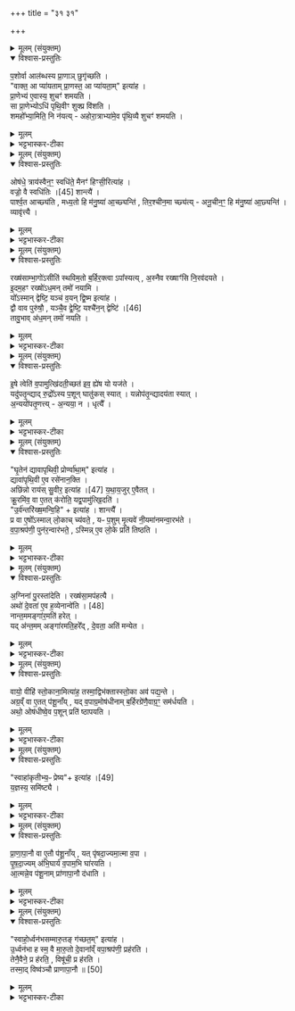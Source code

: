 +++
title = "३१ ३१"

+++
<div class="js_include" url="/vedAH_yajuH/taittirIyam/sArasvata-vibhAgaH/saMhitA/sarva-prastutiH/6/3/09"  newLevelForH1="1" includeTitle="true">


<details><summary>मूलम् (संयुक्तम्)</summary>

प॒शोर्वा आल॑ब्धस्य प्रा॒णाञ्छुगृ॑च्छति॒ वाक्त॒ आ प्या॑यताम्प्रा॒णस्त॒ आ प्या॑यता॒मित्या॑ह प्रा॒णेभ्य॑ ए॒वास्य॒ शुचꣳ॑ शमयति॒ सा प्रा॒णेभ्योऽधि॑ पृथि॒वीꣳ शुक्प्र वि॑शति॒ शमहो᳚भ्या॒मिति॒ नि न॑यत्यहोरा॒त्राभ्या॑मे॒व पृ॑थि॒व्यै शुचꣳ॑ शमय॒त्य्
</details>

<details open><summary>विश्वास-प्रस्तुतिः</summary>

प॒शोर्वा आल॑ब्धस्य प्रा॒णाञ् छुगृ॑च्छति ।  
"वाक्त॒ आ प्या॑यताम् प्रा॒णस्त॒ आ प्या॑यता॒म्" इत्या॑ह ।  
प्रा॒णेभ्य॑ ए॒वास्य॒ शुचꣳ॑ शमयति ।  
सा प्रा॒णेभ्योऽधि॑ पृथि॒वीꣳ शुक्प्र वि॑शति ।  
शमहो᳚भ्या॒मिति॒ नि न॑यत्य् - अहोरा॒त्राभ्या॑मे॒व पृ॑थि॒व्यै शुचꣳ॑ शमयति ।  
</details>

<details><summary>मूलम्</summary>

प॒शोर्वा आल॑ब्धस्य प्रा॒णाञ् छुगृ॑च्छति ।  
"वाक्त॒ आ प्या॑यताम् प्रा॒णस्त॒ आ प्या॑यता॒म्" इत्या॑ह ।  
प्रा॒णेभ्य॑ ए॒वास्य॒ शुचꣳ॑ शमयति ।  
सा प्रा॒णेभ्योऽधि॑ पृथि॒वीꣳ शुक्प्र वि॑शति ।  
शमहो᳚भ्या॒मिति॒ नि न॑यत्य् - अहोरा॒त्राभ्या॑मे॒व पृ॑थि॒व्यै शुचꣳ॑ शमयति ।  
</details>

<details><summary>भट्टभास्कर-टीका</summary>

1पशोर्वा इत्यादि ॥ शुक् शोकः । 'वाक्त आ प्यायताम्' इत्यादिभिः पत्नी अनुपूर्वं पशोः प्राणानाप्यायति । प्राणेभ्य इति ल्यब्लोपे पञ्चमी । अस्य पशोः प्राणेभ्य आदाय शोकं शमयति । सेत्यादि । सा शुक् प्राणेभ्योपनीता पृथिवीं प्रविशति । अधिरनर्थकः । पृथिवीं वा अधिष्ठाय प्रविशति । अधिष्ठाय प्रवेशोऽधिप्रवेशः । तच्छान्त्यर्थं शमहोभ्यामिति अतिशिष्टा अपः दक्षिणतो न पृष्ठतः निनयति । अहोरात्राभ्यामिति । मन्त्रपदस्येदं विवरणम् । अहस्सहिता रात्रिरप्यहरित्युच्यते मन्त्रे । यद्वा - व्यत्ययेन विरूपयोरप्येकशेषः प्रवर्तते । हेतौ तृतीया । अहोरात्राभ्यां हेतुभ्यामिति ॥
</details>

<details><summary>मूलम् (संयुक्तम्)</summary>

ओष॑धे॒ त्राय॑स्वैन॒ꣳ॒ स्वधि॑ते॒ मैनꣳ॑ हिꣳसी॒रित्या॑ह॒ वज्रो॒ वै स्वधि॑तिः [45]  
शान्त्यै॑ पार्श्व॒त आच्छ्य॑ति मध्य॒तो हि म॑नु॒ष्या॑ आ॒च्छ्यन्ति॑ तिर॒श्चीन॒मा च्छ्य॑त्यनू॒चीन॒ꣳ॒ हि म॑नु॒ष्या॑ आ॒च्छ्यन्ति॒ व्यावृ॑त्त्यै॒
</details>

<details open><summary>विश्वास-प्रस्तुतिः</summary>

ओष॑धे॒ त्राय॑स्वैन॒ꣳ॒ स्वधि॑ते॒ मैनꣳ॑ हिꣳसी॒रित्या॑ह ।  
वज्रो॒ वै स्वधि॑तिः ।[45] शान्त्यै॑ ।  
पार्श्व॒त आच्छ्य॑ति , मध्य॒तो हि म॑नु॒ष्या॑ आ॒च्छ्यन्ति॑ , तिर॒श्चीन॒मा च्छ्य॑त्य् - अनू॒चीन॒ꣳ॒ हि म॑नु॒ष्या॑ आ॒छ्यन्ति॑ ।  
व्यावृ॑त्त्यै ।  
</details>

<details><summary>मूलम्</summary>

ओष॑धे॒ त्राय॑स्वैन॒ꣳ॒ स्वधि॑ते॒ मैनꣳ॑ हिꣳसी॒रित्या॑ह ।  
वज्रो॒ वै स्वधि॑तिः ।[45] शान्त्यै॑ ।  
पार्श्व॒त आच्छ्य॑ति , मध्य॒तो हि म॑नु॒ष्या॑ आ॒च्छ्यन्ति॑ , तिर॒श्चीन॒मा च्छ्य॑त्य् - अनू॒चीन॒ꣳ॒ हि म॑नु॒ष्या॑ आ॒छ्यन्ति॑ ।  
व्यावृ॑त्त्यै ।  
</details>

<details><summary>भट्टभास्कर-टीका</summary>

2वपाग्रहणदेशे प्राचीनाग्रं बर्हिर्निदधाति - ओषधे इति ॥ तत्र स्वधितिं निदधाति - स्वधिते इति । गतम् । पार्श्वत इति । पार्श्वे आच्छ्यति आच्छिनत्ति । मध्ये हेतुमाह - मध्यतो हि मनुष्याः सौनिकादयः आच्छ्यन्ति आच्छिन्दन्ति । उभयत्र आद्यादित्वात्तसिः । छो छेदने, दैवादिकः, 'ओतश्श्यनि' इति लोपः, 'हि च' इति निघाताभावः, 'तिङि चोदात्तवति' इति गतेरनुदात्तत्वम्, समासश्च । तिरश्चीनमिति । तिर्यङ्मानं, नानूचीनमाछ्यति । हेतुं चाह - अनूचीनं पशुशरीरानुगुणं मनुष्या आ छ्यन्ति न तिरश्चीनम् । तस्मात् व्यावृत्त्यर्थमेवं क्रियमाणं भवत्यस्य लौकिकात्पशोः ॥
</details>

<details><summary>मूलम् (संयुक्तम्)</summary>

रख्ष॑साम्भा॒गो॑ऽसीति॑ स्थविम॒तो ब॒र्हिर॒क्त्वापा᳚स्यत्य॒स्नैव रख्षाꣳ॑सि नि॒रव॑दयत इ॒दम॒हꣳ रख्षो॑ऽध॒मन्तमो॑ नयामि॒ यो᳚ऽस्मान्द्वेष्टि॒ यञ्च॑ व॒यन्द्वि॒ष्म इत्या॑ह॒ द्वौ वाव पुरु॑षौ॒ यञ्चै॒व [46]  
द्वे॒ष्टि॒ यश्चै॑न॒न्द्वेष्टि॒ तावु॒भाव॑ध॒मन्तमो॑ नयति
</details>

<details open><summary>विश्वास-प्रस्तुतिः</summary>

रख्ष॑साम्भा॒गो॑ऽसीति॑ स्थविम॒तो ब॒र्हिर॒क्त्वा ऽपा᳚स्यत्य् , अ॒स्नैव रख्षाꣳ॑सि नि॒रव॑दयते ।  
इ॒दम॒हꣳ रख्षो॑ऽध॒मन् तमो॑ नयामि ।  
यो᳚ऽस्मान् द्वेष्टि॒  यञ्च॑ व॒यन् द्वि॒ष्म इत्या॑ह ।  
द्वौ वाव पुरु॑षौ॒ ,  यञ्चै॒व द्वे॒ष्टि॒ यश्चै॑न॒न् द्वेष्टि॑ ।[46]  
तावु॒भाव् अ॑ध॒मन् तमो॑ नयति ।  
</details>

<details><summary>मूलम्</summary>

रख्ष॑साम्भा॒गो॑ऽसीति॑ स्थविम॒तो ब॒र्हिर॒क्त्वा ऽपा᳚स्यत्य् , अ॒स्नैव रख्षाꣳ॑सि नि॒रव॑दयते ।  
इ॒दम॒हꣳ रख्षो॑ऽध॒मन् तमो॑ नयामि ।  
यो᳚ऽस्मान् द्वेष्टि॒  यञ्च॑ व॒यन् द्वि॒ष्म इत्या॑ह ।  
द्वौ वाव पुरु॑षौ॒ ,  यञ्चै॒व द्वे॒ष्टि॒ यश्चै॑न॒न् द्वेष्टि॑ ।[46]  
तावु॒भाव् अ॑ध॒मन् तमो॑ नयति ।  
</details>

<details><summary>भट्टभास्कर-टीका</summary>

3रक्षसां भागोसीति ॥ उपाकरणबर्हिषोर्मूलं लोहितेनाक्त्वा इमां दिशं निरस्यति । तदिदमाह - स्थविमत इति । स्थविमा स्थूलत्वम् । स्थलूदूरादिना यागादिलोपः गुणश्च । तेन तद्वान् प्रदेशो लक्ष्यते, मत्वर्थीयलोपो वा । तत आद्यादित्वात्तसिः । बर्हिः उपाकरणबर्हिः । 'रक्षांसि निरवदयते' इति वक्ष्यमाणत्वाद्विवेकलाभः । अस्नेति । असृजा । पद्वन्नादिना असन्भावः । निरवदानं विनाशनम् । इदमहमित्यादि । गतम् । अधमं तमः मृत्युः, नरकं वा ॥
</details>

<details><summary>मूलम् (संयुक्तम्)</summary>

इ॒षे त्वेति॑ व॒पामुत्खि॑दती॒च्छत॑ इव॒ ह्ये॑ष यो यज॑ते॒ यदु॑पतृ॒न्द्याद्रु॒द्रो᳚ऽस्य प॒शून्घातु॑कस्स्या॒द्यन्नोप॑तृ॒न्द्यादय॑ता स्याद॒न्ययो॑पतृ॒णत्त्य॒न्यया॒ न धृत्यै॑
</details>

<details open><summary>विश्वास-प्रस्तुतिः</summary>

इ॒षे त्वेति॑ व॒पामुत्खि॑दती॒च्छत॑ इव॒ ह्ये॑ष यो यज॑ते ।  
यदु॑पतृ॒न्द्याद् रु॒द्रो᳚ऽस्य प॒शून् घातु॑कस् स्यात् । यन्नोप॑तृ॒न्द्यादय॑ता स्यात् ।  
अ॒न्ययो॑पतृ॒णत्त्य् - अ॒न्यया॒ न । धृत्यै᳚ ।  
</details>

<details><summary>मूलम्</summary>

इ॒षे त्वेति॑ व॒पामुत्खि॑दती॒च्छत॑ इव॒ ह्ये॑ष यो यज॑ते ।  
यदु॑पतृ॒न्द्याद् रु॒द्रो᳚ऽस्य प॒शून् घातु॑कस् स्यात् । यन्नोप॑तृ॒न्द्यादय॑ता स्यात् ।  
अ॒न्ययो॑पतृ॒णत्त्य् - अ॒न्यया॒ न । धृत्यै᳚ ।  
</details>

<details><summary>भट्टभास्कर-टीका</summary>

4इषे त्वेति ॥ वपामुत्खिदति उद्धरति । खिद दैन्यै । इच्छत इवेति । यजमानस्येष्टत्वं दर्शयति ।यदुपतृन्द्यादिति । वपाश्रपणीभ्यां वपां यद्युपतृन्द्यात् हिंस्यात् रुद्रः पशूनां हननपरस्स्यात् । 'लषपदपत' इत्युकञ्, 'न लोकाव्यय' इति षष्ठीप्रतिषेधः । अथ यदि नोपतृन्द्यात् ताभ्यां तदा अयता अनियता स्यात् वपा । तस्मादन्यया एकया । अन्यया न । तद्धृत्यै धारणाय भवति । उ तृदिर् हिंसायाम्, 'एकान्याभ्यां समर्थाभ्याम्' इति निघाताभावः ॥
</details>

<details><summary>मूलम् (संयुक्तम्)</summary>

घृ॒तेन॑ द्यावापृथिवी॒ प्रोर्ण्वा॑था॒मित्या॑ह॒ द्यावा॑पृथि॒वी ए॒व रसे॑नान॒क्त्यछि॑न्नः [47]  
राय॑स्सु॒वीर॒ इत्या॑ह यथाय॒जुरे॒वैतत्क्रू॒रमि॑व॒ वा ए॒तत्क॑रोति॒ यद्व॒पामु॑त्खि॒दत्यु॒र्व॑न्तरि॑ख्ष॒मन्वि॒हीत्या॑ह॒ शान्त्यै॒ प्र वा ए॒षो᳚ऽस्माल्लो॒काच्च्य॑वते॒ यᳶ प॒शुम्मृ॒त्यवे॑ नी॒यमा॑नमन्वा॒रभ॑ते वपा॒श्रप॑णी॒ पुन॑र॒न्वार॑भते॒ऽस्मिन्ने॒व लो॒के प्रति॑ तिष्ठत्य
</details>

<details open><summary>विश्वास-प्रस्तुतिः</summary>

"घृ॒तेन॑ द्यावापृथिवी॒ प्रोर्ण्वा॑था॒म्" इत्या॑ह ।    
द्यावा॑पृथि॒वी ए॒व रसे॑नान॒क्ति ।  
अछि॑न्नो राय॑स् सु॒वीर॒ इत्या॑ह ।[47]  य॒था॒य॒जुर् ए॒वैतत् ।  
क्रू॒रमि॑व॒ वा ए॒तत् क॑रोति॒ यद्व॒पामु॑त्खि॒दति॑ ।  
"उ॒र्व॑न्तरि॑ख्ष॒मन्वि॒हि" + इत्या॑ह । शान्त्यै᳚ ।  
प्र वा ए॒षो᳚ऽस्माल् लो॒काच् च्य॑वते॒ , यᳶ प॒शुम् मृ॒त्यवे॑ नी॒यमा॑नमन्वा॒रभ॑ते ।  
व॒पा॒श्रप॑णी॒ पुन॑र॒न्वार॑भते॒ , ऽस्मिन्न् ए॒व लो॒के प्रति॑ तिष्ठति ।  
</details>

<details><summary>मूलम्</summary>

"घृ॒तेन॑ द्यावापृथिवी॒ प्रोर्ण्वा॑था॒म्" इत्या॑ह ।    
द्यावा॑पृथि॒वी ए॒व रसे॑नान॒क्ति ।  
अछि॑न्नो राय॑स् सु॒वीर॒ इत्या॑ह ।[47]  य॒था॒य॒जुर् ए॒वैतत् ।  
क्रू॒रमि॑व॒ वा ए॒तत् क॑रोति॒ यद्व॒पामु॑त्खि॒दति॑ ।  
"उ॒र्व॑न्तरि॑ख्ष॒मन्वि॒हि" + इत्या॑ह । शान्त्यै᳚ ।  
प्र वा ए॒षो᳚ऽस्माल् लो॒काच् च्य॑वते॒ , यᳶ प॒शुम् मृ॒त्यवे॑ नी॒यमा॑नमन्वा॒रभ॑ते ।  
व॒पा॒श्रप॑णी॒ पुन॑र॒न्वार॑भते॒ , ऽस्मिन्न् ए॒व लो॒के प्रति॑ तिष्ठति ।  
</details>

<details><summary>भट्टभास्कर-टीका</summary>

5धृतेनेति ॥ वपाश्रपण्येका । वपया प्रोर्णोति । द्यावापृथिवी इति । 'दिवो द्यावा' इति द्यावादेशः, 'वा छन्दसि' इति पूर्वसवर्णदीर्घत्वम्, 'देवताद्वन्द्वे च' इत्युदात्तत्वम् । अच्छिन्न इति । वपामधस्तात्परिवासयति । क्रूरमिवेत्यादि । महदन्तरिक्षमनुच्छेत्युक्त्वा वपामादायेति तच्छान्त्यै भवति । प्र वा एष इति । गतम् ॥
</details>

<details><summary>मूलम् (संयुक्तम्)</summary>

अ॒ग्निना॑ पु॒रस्ता॑देति॒ रख्ष॑सा॒मप॑हत्या॒ अथो॑ दे॒वता॑ ए॒व ह॒व्येन॑ [48]  
अन्वे॑ति॒ नान्त॒ममङ्गा॑र॒मति॑ हरे॒द्यद॑न्त॒ममङ्गा॑रमति॒हरे᳚द्दे॒वता॒ अति॑ मन्येत॒
</details>

<details open><summary>विश्वास-प्रस्तुतिः</summary>

अ॒ग्निना॑ पु॒रस्ता॑देति । रख्ष॑सा॒मप॑हत्यै ।  
अथो॑ दे॒वता॑ ए॒व ह॒व्येनान्वे॑ति । [48]  
नान्त॒ममङ्गा॑र॒मति॑ हरेत् ।  
यद् अ॑न्त॒मम् अङ्गा॑रमति॒हरे᳚द् , दे॒वता॒ अति॑ मन्येत ।  
</details>

<details><summary>मूलम्</summary>

अ॒ग्निना॑ पु॒रस्ता॑देति । रख्ष॑सा॒मप॑हत्यै ।  
अथो॑ दे॒वता॑ ए॒व ह॒व्येनान्वे॑ति । [48]  
नान्त॒ममङ्गा॑र॒मति॑ हरेत् ।  
यद् अ॑न्त॒मम् अङ्गा॑रमति॒हरे᳚द् , दे॒वता॒ अति॑ मन्येत ।  
</details>

<details><summary>भट्टभास्कर-टीका</summary>

6अग्निनेति ॥ उल्मुकेन सहाग्रतो गच्छति रक्षसामपघातार्थम् । अपि च देवता एव ह्येनाननुगच्छति, सर्वदेवतात्मकत्वादग्रेः । नान्तममिति । अन्तं सर्वान्त्यमङ्गारमाहवनीयस्थं नातिहरेत् अतिक्रम्य न गच्छेत् । अन्तममितीकारलोपश्छान्दसः । यद्वा - अन्तमं अन्तिकतमं सन्निहिततमं 'अन्तात्यन्ते' इति (?)[तमेतादेश्च]' इति तादिलोपः । प्रथमं सन्निहिते त्वङ्गारे बर्हिषोग्रमुपास्यति ॥
</details>

<details><summary>मूलम् (संयुक्तम्)</summary>

वायो॒ वीहि॑ स्तो॒काना॒मित्या॑ह॒ तस्मा॒द्विभ॑क्तास्स्तो॒का अव॑ पद्य॒न्तेऽग्र॒व्ँवा ए॒तत्प॑शू॒नाय्ँयद्व॒पाग्र॒मोष॑धीनाम्ब॒र्हिरग्रे॑णै॒वाग्र॒ꣳ॒ सम॑र्धय॒त्यथो॒ ओष॑धीष्वे॒व प॒शून्प्रति॑ ष्ठापयति॒
</details>

<details open><summary>विश्वास-प्रस्तुतिः</summary>

वायो॒ वीहि॑ स्तो॒काना॒मित्या॑ह॒ तस्मा॒द्विभ॑क्तास्स्तो॒का अव॑ पद्य॒न्ते ।   
अग्र॒व्ँ वा ए॒तत् प॑शू॒नाँय् , यद् व॒पाग्र॒मोष॑धीनाम् ब॒र्हिरग्रे॑णै॒वाग्र॒ꣳ॒ सम॑र्धयति ।  
अथो॒ ओष॑धीष्वे॒व प॒शून् प्रति॑ ष्ठापयति ।  
</details>

<details><summary>मूलम्</summary>

वायो॒ वीहि॑ स्तो॒काना॒मित्या॑ह॒ तस्मा॒द्विभ॑क्तास्स्तो॒का अव॑ पद्य॒न्ते ।   
अग्र॒व्ँ वा ए॒तत् प॑शू॒नाँय् , यद् व॒पाग्र॒मोष॑धीनाम् ब॒र्हिरग्रे॑णै॒वाग्र॒ꣳ॒ सम॑र्धयति ।  
अथो॒ ओष॑धीष्वे॒व प॒शून् प्रति॑ ष्ठापयति ।  
</details>

<details><summary>भट्टभास्कर-टीका</summary>

17वायो वीहीति ॥ उपासनमन्त्रः बर्हिषः । तमेतादेश्च इति चादिलोपः, छान्दसमन्तोदात्तत्वम्, उदात्तनिवृत्तिस्वरो वा । यद्यस्तमतीत्य गच्छेत् देवता अतिमन्येत । तस्मादिति । विविधं गच्छ, ष्टथक्पृथग्गच्छेति मन्त्रवचनात् विभक्ताः स्तोका वपाबिन्दवः ष्टथिव्यामवपद्यन्ते । अग्रं वा इति । वपानाम पशूनामग्रं प्रधानं, बर्हिर्नाम ओषधीनामग्रम् । अग्रेणैवेत्यादि । गतम् ॥
</details>

<details><summary>मूलम् (संयुक्तम्)</summary>

स्वाहा॑कृतीभ्य॒ᳶ प्रेष्येत्या॑ह [49]  
य॒ज्ञस्य॒ समि॑ष्ट्यै
</details>

<details open><summary>विश्वास-प्रस्तुतिः</summary>

"स्वाहा॑कृतीभ्य॒ᳶ प्रेष्य"+ इत्या॑ह ।[49]  
य॒ज्ञस्य॒ समि॑ष्ट्यै ।  
</details>

<details><summary>मूलम्</summary>

"स्वाहा॑कृतीभ्य॒ᳶ प्रेष्य"+ इत्या॑ह ।[49]  
य॒ज्ञस्य॒ समि॑ष्ट्यै ।  
</details>

<details><summary>भट्टभास्कर-टीका</summary>

8स्वाहाकृतीभ्य इति मैत्रावरुणं संप्रेष्यति 'होता यक्षदग्निम्' इति । योयमन्त्यः प्रयाजः स स्वाहाकृतिशब्देनोच्यते । देवताबहुत्वाद्बहुवचनम् । स हि 'वपामेकः परि शये' इति पूर्वं न कृतः, स इदानीं क्रियमाणो यज्ञस्य समष्ट्यै सम्यग्यागनिवृत्त्यर्थं भवति । स्वाहाशब्देन ऊर्यादित्वेन गतित्वात् 'तादौ च' इति गतेः प्रकृतिस्वरत्वम्, छान्दसं क्तिनो दीर्घत्वं सांहितिकम् ॥
</details>

<details><summary>मूलम् (संयुक्तम्)</summary>

प्राणापा॒नौ वा ए॒तौ प॑शू॒नाय्ँयत्पृ॑षदा॒ज्यमा॒त्मा व॒पा पृ॑षदा॒ज्यम॑भि॒घार्य॑ व॒पाम॒भि घा॑रयत्या॒त्मन्ने॒व प॑शू॒नाम्प्रा॑णापा॒नौ द॑धाति
</details>

<details open><summary>विश्वास-प्रस्तुतिः</summary>

प्रा॒णा॒पा॒नौ वा ए॒तौ प॑शू॒नाँय् , यत् पृ॑षदा॒ज्यमा॒त्मा व॒पा ।  
पृ॒ष॒दा॒ज्यम् अ॑भि॒घार्य॑ व॒पाम॒भि घा॑रयति ।  
आ॒त्मन्ने॒व प॑शू॒नाम् प्रा॑णापा॒नौ द॑धाति ।  
</details>

<details><summary>मूलम्</summary>

प्रा॒णा॒पा॒नौ वा ए॒तौ प॑शू॒नाँय् , यत् पृ॑षदा॒ज्यमा॒त्मा व॒पा ।  
पृ॒ष॒दा॒ज्यम् अ॑भि॒घार्य॑ व॒पाम॒भि घा॑रयति ।  
आ॒त्मन्ने॒व प॑शू॒नाम् प्रा॑णापा॒नौ द॑धाति ।  
</details>

<details><summary>भट्टभास्कर-टीका</summary>

9प्राणापानाविति ॥ पृषदाज्यं नाम दधिमिश्रमाज्यं तत्प्राणापानस्थानीयम् । पशूनामात्मस्थानीया वपा । पृषदाज्यमित्यादि । गतम् । उपरि घृतासेचनमभिघारः ॥
</details>

<details><summary>मूलम् (संयुक्तम्)</summary>

स्वाहो॒र्ध्वन॑भसम्मारु॒तङ्ग॑च्छत॒मित्या॑हो॒र्ध्वन॑भा ह स्म॒ वै मा॑रु॒तो दे॒वाना᳚व्ँवपा॒श्रप॑णी॒ प्रह॑रति॒ तेनै॒वैने॒ प्र ह॑रति॒ विषू॑ची॒ प्र ह॑रति॒ तस्मा॒द्विष्व॑ञ्चौ प्राणापा॒नौ ॥ [50]  
</details>

<details open><summary>विश्वास-प्रस्तुतिः</summary>

"स्वाहो॒र्ध्वन॑भसम्मारु॒तङ् ग॑च्छत॒म्" इत्या॑ह ।   
उ॒र्ध्वन॑भा ह स्म॒ वै मा॒रु॒तो दे॒वाना᳚व्ँ वपा॒श्रप॑णी॒ प्रह॑रति ।  
तेनै॒वैने॒ प्र ह॑रति॒ , विषू॑ची॒ प्र ह॑रति ।  
तस्मा॒द् विष्व॑ञ्चौ प्राणापा॒नौ ॥ [50]  
</details>

<details><summary>मूलम्</summary>

"स्वाहो॒र्ध्वन॑भसम्मारु॒तङ् ग॑च्छत॒म्" इत्या॑ह ।   
उ॒र्ध्वन॑भा ह स्म॒ वै मा॒रु॒तो दे॒वाना᳚व्ँ वपा॒श्रप॑णी॒ प्रह॑रति ।  
तेनै॒वैने॒ प्र ह॑रति॒ , विषू॑ची॒ प्र ह॑रति ।  
तस्मा॒द् विष्व॑ञ्चौ प्राणापा॒नौ ॥ [50]  
</details>

<details><summary>भट्टभास्कर-टीका</summary>

10स्वाहोर्ध्वनभसमिति वपाश्रपण्योः प्रहरणम् । ऊर्ध्वनभा नाम देवानां वपाश्रपण्योः प्रहर्ता । तेनैवैते प्रहृते भवतः, अनेनैव मन्त्रेण प्रहरणात् । विषूची इति । विष्वङ् नाना अञ्चत इति विषूच्यौ व्यत्यस्ताग्रे । पूर्ववत्पूर्वसवर्णदीर्घत्वम्, 'चौ' इति पूर्वपदस्य दीर्घत्वम् । धातोरनच्कत्वाद्दीर्घश्च । परत्वान्निपातस्वर आद्युदात्तः प्रवर्तते । यद्वा - अव्ययपूर्वपदप्रकृतिस्वरत्वं, गत्याद्यभावात् कृदुत्तरपदप्रकृतिस्वराप्रसङ्गः । 'चौ' इत्यन्तोदात्तत्वं व्यत्ययेन न प्रवर्तते । तस्मादिति । ऊर्ध्वगतिः प्राणः, अधोगतिरपान इति विष्वक्त्वमनयोः । अव्ययपूर्वपदप्रकृतिस्वरत्वम् ॥

इति षष्ठे तृतीये नवमोनुवाकः ॥  
</details>

</div>